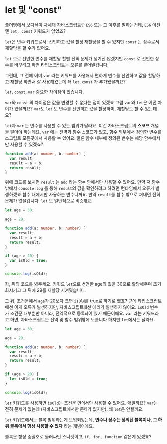 # let 및 "const"

폴더명에서 보다싶이 차세대 자바스크립트란 `ES6` 또는 그 이후를 말하는건데, `ES6` 이전엔 `let, const` 키워드가 없었죠?

`let`은 변수 키워드로서, 선언하고 값을 할당 재할당을 할 수 있지만 `const` 는 상수로서 재할당을 할 수가 없어요.

`let` 으로 선언한 변수를 재할당 할땐 전혀 문제가 생기진 않겠지만 `const` 로 선언한 상수를 바꾸려고 하면 타입스크립트는 오류를 뱉어낼겁니다.

그런데, 그 전에 이미 `var` 라는 키워드를 사용해서 편하게 변수를 선언하고 값을 할당하고 재할당 하면서 잘 사용해왔는데 왜
`let`, `const` 가 추가됐을까요?

`let`, `const`, `var` 중요한 차이점이 있습니다.

`var`와 `const` 의 차이점은 값을 변경할 수 없다는 점이 있겠죠
그럼 `var`와 `let`은 어떤 차이가 있을까요? `var`도 `let` 도 변수를 선언하고 값을 할당하며, 재할당도 할 수 있는데요?

`let`과 `var` 는 변수를 사용할 수 있는 범위가 달라요. 이건 자바스크립트의 **스코프** 개념을 알아야 하는데요, `var` 에는
전역과 함수 스코프가 있고, 함수 외부에서 정의한 변수를 스크립트 모든곳에서 사용할 수 있어요. 물론 함수 내부에 정의된 변수는 해당 함수에서만 사용할 수 있겠죠?

```ts
function add(a: number, b: number) {
  var result;
  result = a + b;
  return result;
}
```

위에 코드를 보시면 `result` 는 `add` 라는 함수 안에서만 사용할 수 있어요. 만약 저 함수 밖에서 `console.log` 를 통해 `result`의 값을 확인하려고 하려면 런타임에서 오류가 발생하겠죠 함수 내에서만 사용하는 변수니까요. 만약 `result`를 함수 밖으로 꺼내면 전혀 문제가 없을겁니다. `let` 도 일반적으로 비슷해요.

```ts
let age = 30;

age = 29;

function add(a: number, b: number) {
  var result;
  result = a + b;
  return result;
}

if (age > 20) {
  var isOld = true;
}

console.log(isOld);
```

자, 위의 코드를 봐주세요. 키워드 `let`으로 선언한 age의 값을 30으로 할당해주며 초기화시키고 그 뒤에 29를 재할당 시켜줬습니다.

그 뒤, 조건문에서 `age`가 20보다 크면 `isOld`를 true로 하기로 했죠? 근데 타입스크립트에선 이게 오류가 발생하지만, 자바스크립트에선 에러가 발생하지 않아요. `isOld` 변수가 조건문 내부뿐만 아니라, 전역적으로 등록되어 있기 때문이에요.
`var` 라는 키워드라고 하면, 자바스크립트는 전역 및 함수 범위밖에 모릅니다 하지만 `let`에서는 달라요.

```ts
let age = 30;

age = 29;

function add(a: number, b: number) {
  var result;
  result = a + b;
  return result;
}

if (age > 20) {
  let isOld = true;
}

console.log(isOld);
```

`let` 키워드를 사용하면 `isOld`는 조건문 안에서만 사용할 수 있어요. 왜일까요? `var`는 전혀 문제가 없는데 (자바스크립트에서만 문제가 없지만), 왜 `let`은 안될까요.

`let` 키워드에서는 블록 범위라는게 도입되었는데, **변수나 상수는 정의된 블록이나, 그 하위 블록에서 항상 사용할 수 있다** 라는 개념이에요.

블록은 항상 중괄호로 둘러싸인 스니펫이고, `if, for, function` 같은게 있겠죠?
